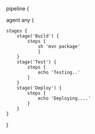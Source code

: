 pipeline {

   agent any {
    
    stages {
        stage('Build') {
            steps {
                sh 'mvn package'
                }
        }
        stage('Test') {
            steps {
                echo 'Testing..'
            }
        }
        stage('Deploy') {
            steps {
                echo 'Deploying....'
            }
        }
    }
}
